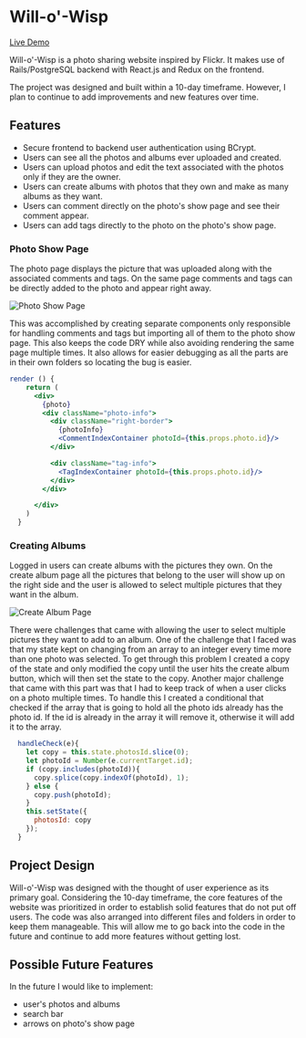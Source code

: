 # Will-o'-Wisp

[Live Demo](https://will-o-wisp.herokuapp.com/#/)

Will-o'-Wisp is a photo sharing website inspired by Flickr. It makes use of Rails/PostgreSQL backend with React.js and Redux on the frontend.

The project was designed and built within a 10-day timeframe. However, I plan to continue to add improvements and new features over time.

## Features

* Secure frontend to backend user authentication using BCrypt.
* Users can see all the photos and albums ever uploaded and created.
* Users can upload photos and edit the text associated with the photos only if they are the owner.
* Users can create albums with photos that they own and make as many albums as they want.
* Users can comment directly on the photo's show page and see their comment appear.
* Users can add tags directly to the photo on the photo's show page.

### Photo Show Page
The photo page displays the picture that was uploaded along with the associated comments and tags. On the same page comments and tags can be directly added to the photo and appear right away.

![Photo Show Page](https://github.com/brandt2/WilloWisp-Fullstack/blob/master/readme/add-comment.gif)

This was accomplished by creating separate components only responsible for handling comments and tags but importing all of them to the photo show page. This also keeps the code DRY while also avoiding rendering the same page multiple times. It also allows for easier debugging as all the parts are in their own folders so locating the bug is easier.

```jsx
render () {
    return (
      <div>
        {photo}
        <div className="photo-info">
          <div className="right-border">
            {photoInfo}
            <CommentIndexContainer photoId={this.props.photo.id}/>
          </div>

          <div className="tag-info">
            <TagIndexContainer photoId={this.props.photo.id}/>
          </div>
        </div>

      </div>
    )
  }
```

### Creating Albums
Logged in users can create albums with the pictures they own. On the create album page all the pictures that belong to the user will show up on the right side and the user is allowed to select multiple pictures that they want in the album.

![Create Album Page](https://github.com/brandt2/WilloWisp-Fullstack/blob/master/readme/create_album.gif)

There were challenges that came with allowing the user to select multiple pictures they want to add to an album. One of the challenge that I faced was that my state kept on changing from an array to an integer every time more than one photo was selected. To get through this problem I created a copy of the state and only modified the copy until the user hits the create album button, which will then set the state to the copy. Another major challenge that came with this part was that I had to keep track of when a user clicks on a photo multiple times. To handle this I created a conditional that checked if the array that is going to hold all the photo ids already has the photo id. If the id is already in the array it will remove it, otherwise it will add it to the array.

```jsx
  handleCheck(e){
    let copy = this.state.photosId.slice(0);
    let photoId = Number(e.currentTarget.id);
    if (copy.includes(photoId)){
      copy.splice(copy.indexOf(photoId), 1);
    } else {
      copy.push(photoId);
    }
    this.setState({
      photosId: copy
    });
  }
```

## Project Design

Will-o'-Wisp was designed with the thought of user experience as its primary goal. Considering the 10-day timeframe, the core features of the website was prioritized in order to establish solid features that do not put off users. The code was also arranged into different files and folders in order to keep them manageable. This will allow me to go back into the code in the future and continue to add more features without getting lost.

## Possible Future Features

In the future I would like to implement:
* user's photos and albums
* search bar
* arrows on photo's show page
